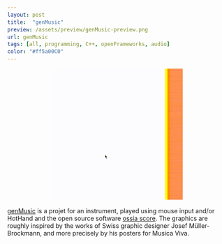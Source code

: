 ```yaml
---
layout: post
title:  "genMusic"
preview: /assets/preview/genMusic-preview.png
url: genMusic
tags: [all, programming, C++, openFrameworks, audio]
color: "#ff5a00C0"
---
```



<p align="center">
    <img src="/assets/genMusic.gif"/>
</p>

[genMusic](https://github.com/aklevy/genMusic) is a projet for an instrument, played using mouse input and/or HotHand and the open source software [ossia score](https://ossia.io/). The graphics are roughly inspired by the works of Swiss graphic designer Josef Müller-Brockmann, and more precisely by his posters for Musica Viva.


